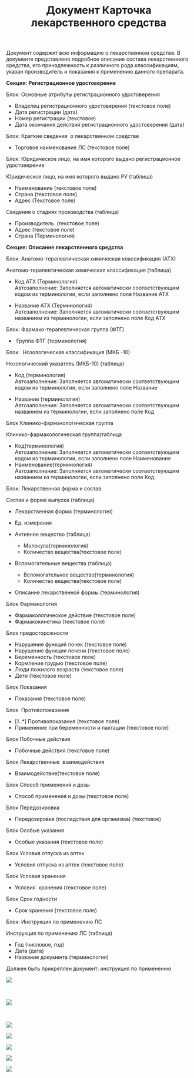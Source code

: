﻿---
layout: default
title: Документ Карточка лекарственного средства
position: 
categories: 
tags: 
---

Документ содержит всю информацию о лекарственном средстве. В документе представлено подробное описание состава лекарственного средства, его принадлежность к различного рода классификациям, указан производитель и показания к применению данного препарата.

**Секция: Регистрационное удостоверение**

Блок: Основные атрибуты регистрационного удостоверения

* Владелец регистрационного удостоверения (текстовое поле)
* Дата регистрации (дата)
* Номер регистрации (текстовое)
* Дата окончания действия регистрационного удостоверения (дата)

Блок: Краткие сведения  о лекарственном средстве

* Торговое наименование ЛС (текстовое поле)

Блок: Юридическое лицо, на имя которого выдано регистрационное удостоверение

Юридическое лицо, на имя которого выдано РУ (таблица)

* Наименование (текстовое поле)
* Страна (текстовое поле)
* Адрес (Текстовое поле)

Сведения о стадиях производства (таблица)

* Производитель  (текстовое поле)
* Адрес (текстовое поле)
* Страна (Терминология)

**Секция: Описание лекарственного средства**

Блок: Анатомо-терапевтическая химическая классификация (АТХ)

Анатомо-терапевтическая химическая классификация (таблица)

* Код АТХ (Терминология)  
Автозаполнение: Заполняется автоматически соответствующим кодом из терминологии, если заполнено поле Название АТХ

* Название АТХ (Терминология)  
Автозаполнение: Заполняется автоматически соответствующим названием из терминологии, если заполнено поле Код АТХ

Блок: Фармако-терапевтическая группа (ФТГ)

*  Группа ФТГ (терминология)

Блок:  Нозологическая классификация (МКБ -10)

Нозологический указатель (МКБ-10) (таблица)

* Код (терминология)  
Автозаполнение: Заполняется автоматически соответствующим  кодом из терминологии, если заполнено поле Название

* Название (терминология)  
Автозаполнение: Заполняется автоматически соответствующим  названием из терминологии, если заполнено поле Код

Блок Клинико-фармакологическая группа

Клинико-фармакологическая группа(таблица

* Код(терминология)  
Автозаполнение: Заполняется автоматически соответствующим  кодом из терминологии, если заполнено поле Наименование
* Наименование(терминология)  
Автозаполнение: Заполняется автоматически соответствующим  названием из терминологии, если заполнено поле Код

Блок: Лекарственная форма и состав

Состав и форма выпуска (таблица)

* Лекарственная форма (терминология)
* Ед. измерения
* Активное вещество (таблица)  
  * Молекула(терминология)
  * Количество вещества(текстовое поле)


* Вспомогательные вещества (таблица)  
  * Вспомогательное вещество(терминология)
  * Количество вещества(текстовое поле)


* Описание лекарственной формы (терминология)

Блок Фармакология

* Фармакологическое действие (текстовое поле)
* Фармакокинетика (текстовое поле)

Блок предосторожности

* Нарушение функций почек (текстовое поле)
* Нарушение функции печени (текстовое поле)
* Беременность (текстовое поле)
* Кормление грудью (текстовое поле)
* Люди пожилого возраста (текстовое поле)
* Дети (текстовое поле)

Блок Показания

* Показания (текстовое поле)

Блок  Противопоказания

* [1..*] Противопоказания (текстовое поле)
* Применение при беременности и лактации (текстовое поле)

Блок Побочные действия

* Побочные действия (текстовое поле)

Блок Лекарственные  взаимодействия

* Взаимодействие(текстовое поле)

Блок Способ применения и дозы

* Способ применения и дозы (текстовое поле)

Блок Передозировка

* Передозировка (последствия для организма) (текстовое)

Блок Особые указания

* Особые указания (текстовое поле)

Блок Условия отпуска из аптек

* Условия отпуска из аптек (текстовое поле)

Блок Условия хранения

* Условия  хранения (текстовое поле)

Блок Срок годности

* Срок хранения (текстовое поле)

Блок: Инструкция по применению ЛС

Инструкция по применению ЛС (таблица)

* Год (числовое, год)
* Дата (дата)
* Название документа (терминология)

Должен быть прикреплен документ: инструкция по применению

![](image2013-3-22-17221.png)

 

![](image2013-3-22-17325.png)

 

![](image2013-3-22-17358.png)

![](image2013-3-22-17425.png)

![](image2013-3-22-17450.png)

![](image2013-3-22-17515.png)

![](image2013-3-22-17542.png)


